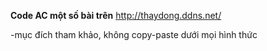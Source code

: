 **Code AC một số bài trên** http://thaydong.ddns.net/

-mục đích tham khảo, không copy-paste dưới mọi hình thức
